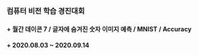 ### 컴퓨터 비전 학습 경진대회
#### + 월간 데이콘 7 / 글자에 숨겨진 숫자 이미지 예측 / MNIST / Accuracy
#### + 2020.08.03 ~ 2020.09.14
